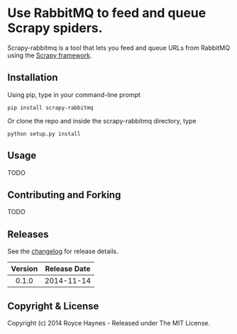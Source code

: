 # Use RabbitMQ to feed and queue Scrapy spiders.

Scrapy-rabbitmq is a tool that lets you feed and queue URLs from RabbitMQ using the [Scrapy framework](http://doc.scrapy.org/en/latest/index.html).

## Installation

Using pip, type in your command-line prompt

```
pip install scrapy-rabbitmq
```
 
Or clone the repo and inside the scrapy-rabbitmq directory, type

```
python setup.py install
```

## Usage


TODO

## Contributing and Forking

TODO

## Releases

See the [changelog](CHANGELOG.md) for release details.

| Version | Release Date |
| :-----: | :----------: |
| 0.1.0 | 2014-11-14 |


## Copyright & License

Copyright (c) 2014 Royce Haynes - Released under The MIT License.
